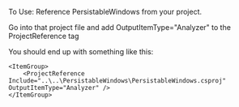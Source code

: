 ﻿To Use:
Reference PersistableWindows from your project.

Go into that project file and add OutputItemType="Analyzer" to the ProjectReference tag

You should end up with something like this:
```angular2html
<ItemGroup>
    <ProjectReference Include="..\..\PersistableWindows\PersistableWindows.csproj" OutputItemType="Analyzer" />
</ItemGroup>
```
